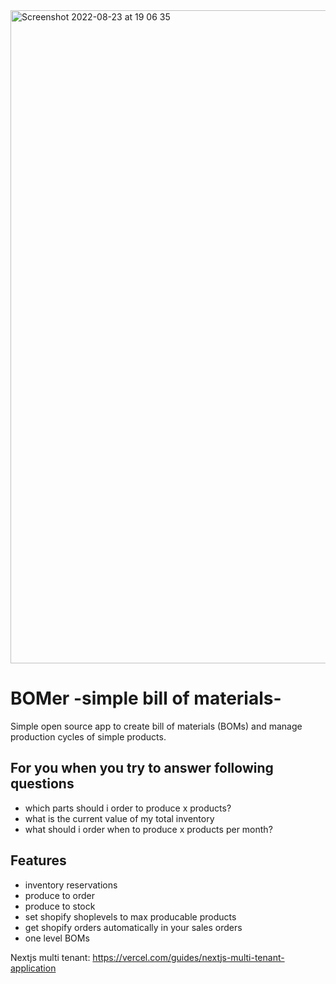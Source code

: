 <img width="1045" alt="Screenshot 2022-08-23 at 19 06 35" src="https://user-images.githubusercontent.com/8660802/186220674-0a0197be-3b74-4c80-921d-177888d7fd3f.png">


# BOMer -simple bill of materials-

Simple open source app to create bill of materials (BOMs) and manage production cycles of simple products. 

## For you when you try to answer following questions

- which parts should i order to produce x products?
- what is the current value of my total inventory
- what should i order when to produce x products per month?



## Features
- inventory reservations
- produce to order
- produce to stock
- set shopify shoplevels to max producable products
- get shopify orders automatically in your sales orders
- one level BOMs


Nextjs multi tenant: https://vercel.com/guides/nextjs-multi-tenant-application